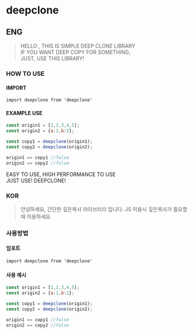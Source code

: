 # deepclone

## ENG
> HELLO , THIS IS SIMPLE DEEP CLONE LIBRARY<br/>
> IF YOU WANT DEEP COPY FOR SOMETHING,<br/>
> JUST, USE THIS LIBRARY!

### HOW TO USE

#### IMPORT
```
import deepclone from 'deepclone'
```
#### EXAMPLE USE

```javascript
const origin1 = [1,2,3,4,5];
const origin2 = {a:1,b:2};

const copy1 = deepclone(origin1);
const copy2 = deepclone(origin2);

origin1 == copy1 //false
origin2 == copy2 //false
```

EASY TO USE, HIGH PERFORMANCE TO USE <br/>
JUST USE! DEEPCLONE!

### KOR
> 안녕하세요, 간단한 깊은복사 라이브러리 입니다.
> JS 이용시 깊은복사가 필요할때 이용하세요

### 사용방법

#### 임포트
```
import deepclone from 'deepclone'
```
#### 사용 예시

```javascript
const origin1 = [1,2,3,4,5];
const origin2 = {a:1,b:2};

const copy1 = deepclone(origin1);
const copy2 = deepclone(origin2);

origin1 == copy1 //false
origin2 == copy2 //false
```
